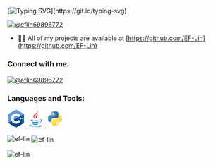 <!--generate from readme-typing-svg.demolab.com/demo-->
[![Typing SVG](https://readme-typing-svg.demolab.com?font=Fira+Code&weight=900&size=24&duration=5004&pause=1000&color=4EB2FF&vCenter=true&random=false&width=600&height=100&lines=%E4%BD%A0%E5%A5%BD%F0%9F%91%8B%EF%BC%8C%E6%88%91%E6%98%AF%E4%B8%80%E5%90%8D%E9%AB%98%E4%B8%AD%E7%94%9F%EF%BC%8C%E4%BE%86%E8%87%AA%E5%8F%B0%E7%81%A3%E3%80%82;Hi%F0%9F%91%8B%2C+I'm+a+high+school+student+from+Taiwan.)](https://git.io/typing-svg)
<!--generate from rahuldkjain.github.io/gh-profile-readme-generator-->
<p align="left"> <a href="https://twitter.com/@eflin69896772" target="blank"><img src="https://img.shields.io/twitter/follow/eflin69896772?logo=twitter&style=for-the-badge" alt="@eflin69896772" /></a> </p>

- 👨‍💻 All of my projects are available at [https://github.com/EF-Lin](https://github.com/EF-Lin)

<h3 align="left">Connect with me:</h3>
<p align="left">
<a href="https://twitter.com/@eflin69896772" target="blank"><img align="center" src="https://raw.githubusercontent.com/rahuldkjain/github-profile-readme-generator/master/src/images/icons/Social/twitter.svg" alt="@eflin69896772" height="30" width="40" /></a>
</p>

<h3 align="left">Languages and Tools:</h3>
<p align="left"> <a href="https://www.w3schools.com/cpp/" target="_blank" rel="noreferrer"> <img src="https://raw.githubusercontent.com/devicons/devicon/master/icons/cplusplus/cplusplus-original.svg" alt="cplusplus" width="40" height="40"/> </a> <a href="https://www.java.com" target="_blank" rel="noreferrer"> <img src="https://raw.githubusercontent.com/devicons/devicon/master/icons/java/java-original.svg" alt="java" width="40" height="40"/> </a> <a href="https://www.python.org" target="_blank" rel="noreferrer"> <img src="https://raw.githubusercontent.com/devicons/devicon/master/icons/python/python-original.svg" alt="python" width="40" height="40"/> </a> </p>

<p><img align="left" src="https://github-readme-stats.vercel.app/api/top-langs?username=ef-lin&show_icons=true&locale=en&layout=compact" alt="ef-lin" /></p>

<p>&nbsp;<img align="center" src="https://github-readme-stats.vercel.app/api?username=ef-lin&show_icons=true&locale=en" alt="ef-lin" /></p>

<p><img align="center" src="https://github-readme-streak-stats.herokuapp.com/?user=ef-lin&" alt="ef-lin" /></p>
